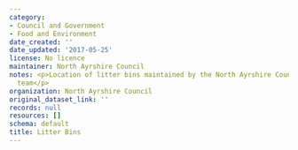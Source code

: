 ```yaml
---
category:
- Council and Government
- Food and Environment
date_created: ''
date_updated: '2017-05-25'
license: No licence
maintainer: North Ayrshire Council
notes: <p>Location of litter bins maintained by the North Ayrshire Council Streetscene
  team</p>
organization: North Ayrshire Council
original_dataset_link: ''
records: null
resources: []
schema: default
title: Litter Bins
---
```

